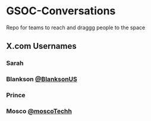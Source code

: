 # GSOC-Conversations
Repo for teams to reach and draggg people to the space


## X.com Usernames

### Sarah

### Blankson [@BlanksonUS](https://x.com/BlanksonUS)

### Prince

### Mosco [@moscoTechh](https://x.com/moscoTechh)


